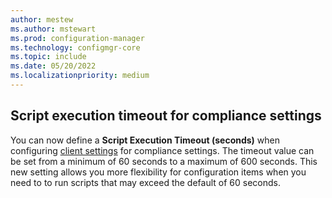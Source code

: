 ```yaml
---
author: mestew
ms.author: mstewart
ms.prod: configuration-manager
ms.technology: configmgr-core
ms.topic: include
ms.date: 05/20/2022
ms.localizationpriority: medium
---
```


## <a name="bkmk_timeout"></a> Script execution timeout for compliance settings
<!--14120481-->
You can now define a **Script Execution Timeout (seconds)** when configuring [client settings](../../../../clients/deploy/about-client-settings.md#compliance-settings) for compliance settings. The timeout value can be set from a minimum of 60 seconds to a maximum of 600 seconds. This new setting allows you more flexibility for configuration items when you need to to run scripts that may exceed the default of 60 seconds.
